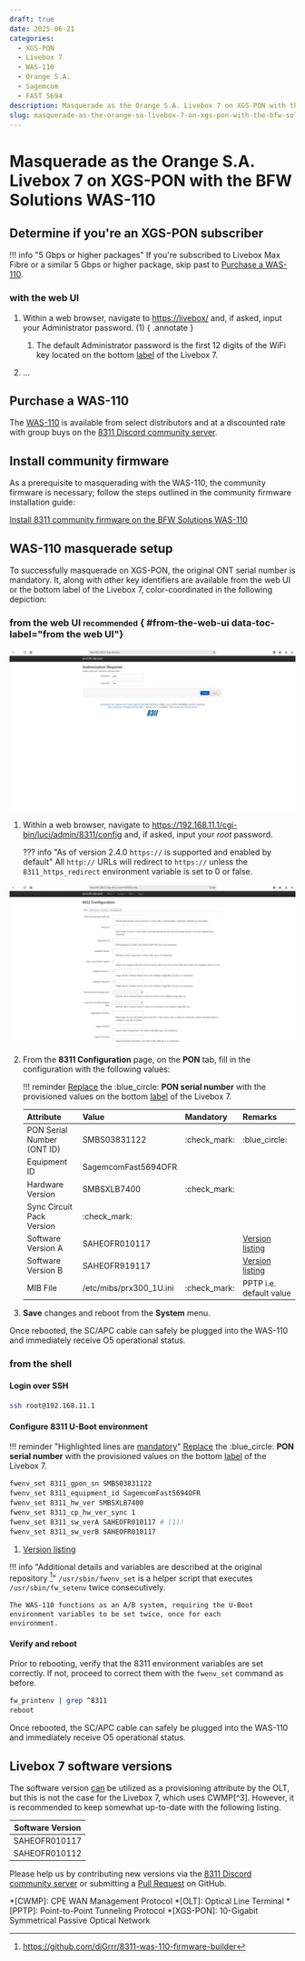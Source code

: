 ```yaml
---
draft: true
date: 2025-06-21
categories:
  - XGS-PON
  - Livebox 7
  - WAS-110
  - Orange S.A.
  - Sagemcom
  - FAST 5694
description: Masquerade as the Orange S.A. Livebox 7 on XGS-PON with the BFW Solutions WAS-110
slug: masquerade-as-the-orange-sa-livebox-7-on-xgs-pon-with-the-bfw-solutions-was-110
---
```


# Masquerade as the Orange S.A. Livebox 7 on XGS-PON with the BFW Solutions WAS-110

<!-- more -->
<!-- nocont -->

## Determine if you're an XGS-PON subscriber

!!! info "5 Gbps or higher packages"
    If you're subscribed to Livebox Max Fibre or a similar 5 Gbps or higher package, skip past to [Purchase a WAS-110].

### with the web UI

1. Within a web browser, navigate to
   <https://livebox/>
   and, if asked, input your Administrator password. (1)
   { .annotate }

    1. The default Administrator password is the first 12 digits of the WiFi key located on the bottom [label] of the
       Livebox 7.

2. ...

## Purchase a WAS-110

The [WAS-110] is available from select distributors and at a discounted rate with group buys on the 
[8311 Discord community server](https://discord.com/servers/8311-886329492438671420).

## Install community firmware

As a prerequisite to masquerading with the WAS-110, the community firmware is necessary; follow the steps 
outlined in the community firmware installation guide:

[Install 8311 community firmware on the BFW Solutions WAS-110](install-8311-community-firmware-on-the-bfw-solutions-was-110.md)

## WAS-110 masquerade setup

To successfully masquerade on XGS-PON, the original ONT serial number is mandatory. It, along with other key 
identifiers are available from the web UI or the bottom label of the Livebox 7, color-coordinated in the following
depiction:

### from the web UI <small>recommended</small> { #from-the-web-ui data-toc-label="from the web UI"}

![WAS-110 login](masquerade-as-the-orange-sa-livebox-7-on-xgs-pon-with-the-bfw-solutions-was-110/was_110_luci_login.webp)

1. Within a web browser, navigate to 
   <https://192.168.11.1/cgi-bin/luci/admin/8311/config> 
   and, if asked, input your <em>root</em> password.

    ??? info "As of version 2.4.0 `https://` is supported and enabled by default"
        All `http://` URLs will redirect to `https://` unless the `8311_https_redirect` environment variable is set to
        0 or false.

![WAS-110 8311 configuration](masquerade-as-the-orange-sa-livebox-7-on-xgs-pon-with-the-bfw-solutions-was-110/was_110_luci_config.webp)

2. From the __8311 Configuration__ page, on the __PON__ tab, fill in the configuration with the following values:

    !!! reminder 
        <ins>Replace</ins> the :blue_circle: __PON serial number__ with the provisioned values on the bottom [label]
        of the Livebox 7.

    | Attribute                  | Value                        | Mandatory    | Remarks                         |
    | -------------------------- | ---------------------------- | ------------ |-------------------------------- |
    | PON Serial Number (ONT ID) | SMBS03831122                 | :check_mark: | :blue_circle:                   |
    | Equipment ID               | SagemcomFast5694OFR          |              |                                 |
    | Hardware Version           | SMBSXLB7400                  | :check_mark: |                                 |
    | Sync Circuit Pack Version  | :check_mark:                 |              |                                 |
    | Software Version A         | SAHEOFR010117                |              | [Version listing]               |
    | Software Version B         | SAHEOFR919117                |              | [Version listing]               |
    | MIB File                   | /etc/mibs/prx300_1U.ini      | :check_mark: | PPTP i.e. default value         |

3. __Save__ changes and reboot from the __System__ menu.

Once rebooted, the SC/APC cable can safely be plugged into the WAS-110 and immediately receive O5 
operational status.

### from the shell

<h4>Login over SSH</h4>

``` sh
ssh root@192.168.11.1
```

<h4>Configure 8311 U-Boot environment</h4>

!!! reminder "Highlighted lines are <ins>mandatory</ins>"
    <ins>Replace</ins> the :blue_circle: __PON serial number__ with the provisioned values on the bottom [label] of
    the Livebox 7.

``` sh hl_lines="1 3"
fwenv_set 8311_gpon_sn SMBS03831122
fwenv_set 8311_equipment_id SagemcomFast5694OFR
fwenv_set 8311_hw_ver SMBSXLB7400
fwenv_set 8311_cp_hw_ver_sync 1
fwenv_set 8311_sw_verA SAHEOFR010117 # (1)!
fwenv_set 8311_sw_verB SAHEOFR010117
```

1. [Version listing]

!!! info "Additional details and variables are described at the original repository [^1]"
    `/usr/sbin/fwenv_set` is a helper script that executes `/usr/sbin/fw_setenv` twice consecutively.

    The WAS-110 functions as an A/B system, requiring the U-Boot environment variables to be set twice, once for each 
    environment.

<h4>Verify and reboot</h4>

Prior to rebooting, verify that the 8311 environment variables are set correctly. If not, proceed to correct them with
the `fwenv_set` command as before.

``` sh
fw_printenv | grep ^8311
reboot
```

Once rebooted, the SC/APC cable can safely be plugged into the WAS-110 and immediately receive O5 
operational status.

## Livebox 7 software versions

The software version <ins>can</ins> be utilized as a provisioning attribute by the OLT, but this is not the case for 
the Livebox 7, which uses CWMP[^3]. However, it is recommended to keep somewhat up-to-date with the following listing.

| Software Version |
| ---------------- |
| SAHEOFR010117    |
| SAHEOFR010112    |

Please help us by contributing new versions via the
[8311 Discord community server](https://discord.com/servers/8311-886329492438671420)
or submitting a
[Pull Request](https://github.com/up-n-atom/8311/pulls) on GitHub.

  [Purchase a WAS-110]: #purchase-a-was-110
  [WAS-110]: /xgs-pon/ont/bfw-solutions/was-110/#value-added-resellers
  [label]: #livebox-7-label
  [Version listing]: #livebox-7-software-versions

*[CWMP]: CPE WAN Management Protocol
*[OLT]: Optical Line Terminal
*[PPTP]: Point-to-Point Tunneling Protocol
*[XGS-PON]: 10-Gigabit Symmetrical Passive Optical Network

[^1]: <https://github.com/djGrrr/8311-was-110-firmware-builder>
[^2]: <https://en.wikipedia.org/wiki/TR-069>
